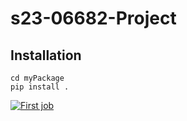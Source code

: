 # s23-06682-Project

## Installation
    cd myPackage
    pip install .
    
[![First job](https://github.com/jackson-cmd/myPackage/actions/workflows/my-workflow.yaml/badge.svg)](https://github.com/jackson-cmd/myPackage/actions/workflows/my-workflow.yaml)
